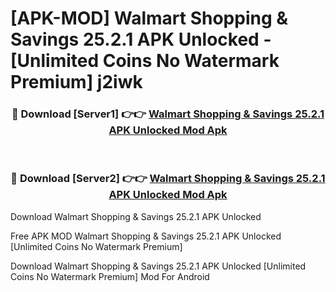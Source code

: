 # [APK-MOD] Walmart  Shopping & Savings 25.2.1 APK Unlocked - [Unlimited Coins No Watermark Premium] j2iwk



<div align="center">
<h3>🔴 Download [Server1] 👉👉 <a href="https://momento.my/?title=Walmart__Shopping_&_Savings_25.2.1_APK_Unlocked">Walmart  Shopping & Savings 25.2.1 APK Unlocked Mod Apk</a></h3><br>

<h3>🔴 Download [Server2] 👉👉 <a href="https://momento.my/?title=Walmart__Shopping_&_Savings_25.2.1_APK_Unlocked">Walmart  Shopping & Savings 25.2.1 APK Unlocked Mod Apk</a></h3>
</div>



Download Walmart  Shopping & Savings 25.2.1 APK Unlocked 

Free APK MOD Walmart  Shopping & Savings 25.2.1 APK Unlocked [Unlimited Coins No Watermark Premium]

Download Walmart  Shopping & Savings 25.2.1 APK Unlocked [Unlimited Coins No Watermark Premium] Mod For Android
